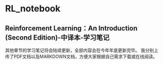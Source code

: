 # RL_notebook
## Reinforcement Learning：An Introduction (Second Edition)-中译本-学习笔记

其他章节的学习笔记将会陆续更新，全部内容会在今年年底更新完毕。
我分别上传了PDF文档以及MARKDOWN文档，方便大家根据自己需求下载或在线阅读。

